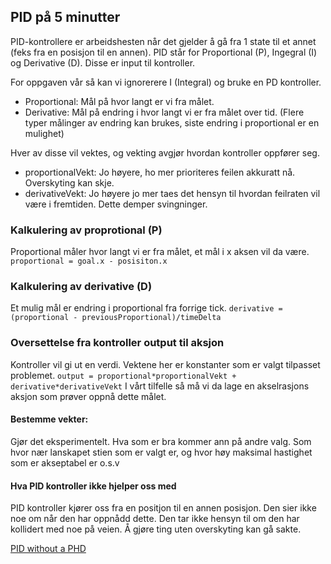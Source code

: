 PID på 5 minutter 
----------------------

PID-kontrollere er arbeidshesten når det gjelder å gå fra 1 state til et annet (feks fra en posisjon til en annen).
PID står for Proportional (P), Ingegral (I) og Derivative (D). Disse er input til kontroller.

For oppgaven vår så kan vi ignorerere I (Integral) og bruke en PD kontroller.

* Proportional: Mål på hvor langt er vi fra målet.
* Derivative: Mål på endring i hvor langt vi er fra målet over tid. (Flere typer målinger av endring kan brukes, siste endring i proportional er en mulighet)

Hver av disse vil vektes, og vekting avgjør hvordan kontroller oppfører seg.

* proportionalVekt: Jo høyere, ho mer prioriteres feilen akkuratt nå. Overskyting kan skje.
* derivativeVekt: Jo høyere jo mer taes det hensyn til hvordan feilraten vil være i fremtiden. Dette demper svingninger.

### Kalkulering av proprotional (P)
Proportional måler hvor langt vi er fra målet, et mål i x aksen vil da være.
```proportional = goal.x - posisiton.x```

### Kalkulering av derivative (D)
Et mulig mål er endring i proportional fra forrige tick.
```derivative = (proportional - previousProportional)/timeDelta```

### Oversettelse fra kontroller output til aksjon
Kontroller vil gi ut en verdi. Vektene her er konstanter som er valgt tilpasset problemet.
``` output = proportional*proportionalVekt + derivative*derivativeVekt ```
I vårt tilfelle så må vi da lage en akselrasjons aksjon som prøver oppnå dette målet.

#### Bestemme vekter:
Gjør det eksperimentelt. Hva som er bra kommer ann på andre valg. Som hvor nær lanskapet stien som er valgt er, og hvor høy maksimal hastighet som er akseptabel er o.s.v

#### Hva PID kontroller ikke hjelper oss med
PID kontroller kjører oss fra en positjon til en annen posisjon. Den sier ikke noe om når den har oppnådd dette. Den tar ikke hensyn til om den har kollidert med noe på veien. Å gjøre ting uten overskyting kan gå sakte.

[PID without a PHD](https://www.wescottdesign.com/articles/pid/pidWithoutAPhd.pdf)




